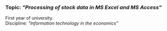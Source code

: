 ### Topic: *"Processing of stock data in MS Excel and MS Access"*
First year of university.<br>
Discipline: *"Information technology in the economics"*
